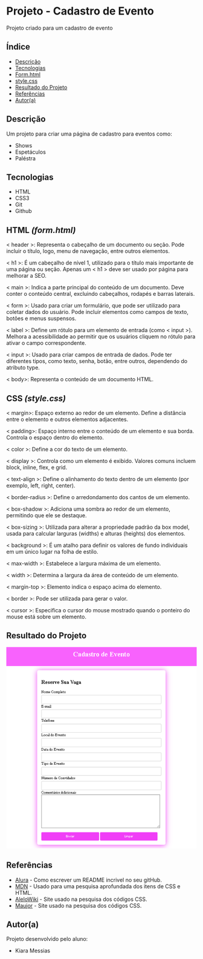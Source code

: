 # Projeto - Cadastro de Evento
 
Projeto criado para um cadastro de evento
 
## Índice
* [Descrição](#descrição)
* [Tecnologias](#tecnologias)
* [Form.html](html)
* [style.css](css)
* [Resultado do Projeto](Resultado)
* [Referências](#referências)
* [Autor(a)](#autora)
 
## Descrição
 
Um projeto para criar uma página de cadastro para eventos como:
* Shows
* Espetáculos 
* Paléstra 
 
 
## Tecnologias
 
* HTML
* CSS3
* Git
* Github
 
 
## **HTML** _(form.html)_
 
< header >: Representa o cabeçalho de um documento ou seção. Pode incluir o título, logo, menu de navegação, entre outros elementos.
 
< h1 >: É um cabeçalho de nível 1, utilizado para o título mais importante de uma página ou seção. Apenas um < h1 > deve ser usado por página para melhorar a SEO.
 
< main >: Indica a parte principal do conteúdo de um documento. Deve conter o conteúdo central, excluindo cabeçalhos, rodapés e barras laterais.
 
< form >: Usado para criar um formulário, que pode ser utilizado para coletar dados do usuário. Pode incluir elementos como campos de texto, botões e menus suspensos.
 
< label >: Define um rótulo para um elemento de entrada (como < input >). Melhora a acessibilidade ao permitir que os usuários cliquem no rótulo para ativar o campo correspondente.
 
< input >: Usado para criar campos de entrada de dados. Pode ter diferentes tipos, como texto, senha, botão, entre outros, dependendo do atributo type.
 
< body>:  Representa o conteúdo de um documento HTML.
 
## **CSS** _(style.css)_
 
< margin>: Espaço externo ao redor de um elemento. Define a distância entre o elemento e outros elementos adjacentes.
 
< padding>: Espaço interno entre o conteúdo de um elemento e sua borda. Controla o espaço dentro do elemento.
 
< color >: Define a cor do texto de um elemento.
 
< display >: Controla como um elemento é exibido. Valores comuns incluem block, inline, flex, e grid.
 
< text-align >: Define o alinhamento do texto dentro de um elemento (por exemplo, left, right, center).
 
< border-radius >: Define o arredondamento dos cantos de um elemento.
 
< box-shadow >: Adiciona uma sombra ao redor de um elemento, permitindo que ele se destaque.

< box-sizing >: Utilizada para alterar a propriedade padrão da box model, usada para calcular larguras (widths) e alturas (heights) dos elementos.

< background >: É um atalho para definir os valores de fundo individuais em um único lugar na folha de estilo. 

< max-width >: Estabelece a largura máxima de um elemento.

< width >: Determina a largura da área de conteúdo de um elemento.

< margin-top >: Elemento indica o espaço acima do elemento.

< border >:  Pode ser utilizada para gerar o valor.

< cursor >: Especifica o cursor do mouse mostrado quando o ponteiro do mouse está sobre um elemento.




## Resultado do Projeto
 
![Resultado Final do Projeto](img/img...PNG)
 
## Referências
 
* [Alura](https://www.alura.com.br/artigos/escrever-bom-readme) - Como escrever um README incrivel no seu gitHub.
* [MDN](https://developer.mozilla.org/pt-BR/) - Usado para uma pesquisa aprofundada dos itens de CSS e HTML.
* [AleloWiki](https://alelowiki.cenargen.embrapa.br/index.php/P%C3%A1gina_principal) - Site usado na pesquisa dos códigos CSS.
* [Maujor](https://maujor.com/) - Site usado na pesquisa dos códigos CSS.
 
## Autor(a)
 
Projeto desenvolvido pelo aluno:
 
* Kiara Messias